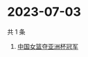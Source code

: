 # 2023-07-03

共 1 条

<!-- BEGIN -->
<!-- 最后更新时间 Mon Jul 03 2023 00:14:31 GMT+0800 (China Standard Time) -->

1. [中国女篮夺亚洲杯冠军](https://www.zhihu.com/search?q=中国女篮夺亚洲杯冠军)

<!-- END -->
